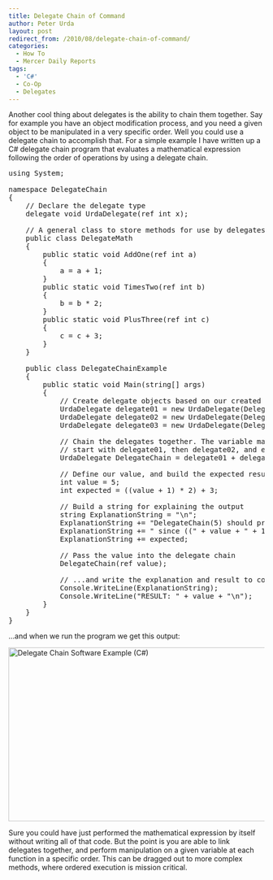 ```yaml
---
title: Delegate Chain of Command
author: Peter Urda
layout: post
redirect_from: /2010/08/delegate-chain-of-command/
categories:
  - How To
  - Mercer Daily Reports
tags:
  - 'C#'
  - Co-Op
  - Delegates
---
```

Another cool thing about delegates is the ability to chain them together. Say for example you have an object modification process, and you need a given object to be manipulated in a very specific order. Well you could use a delegate chain to accomplish that. For a simple example I have written up a C# delegate chain program that evaluates a mathematical expression following the order of operations by using a delegate chain.

<pre class="brush: csharp; title: ; notranslate" title="">using System;

namespace DelegateChain
{
    // Declare the delegate type
    delegate void UrdaDelegate(ref int x);

    // A general class to store methods for use by delegates
    public class DelegateMath
    {
        public static void AddOne(ref int a)
        {
            a = a + 1;
        }
        public static void TimesTwo(ref int b)
        {
            b = b * 2;
        }
        public static void PlusThree(ref int c)
        {
            c = c + 3;
        }
    }

    public class DelegateChainExample
    {
        public static void Main(string[] args)
        {
            // Create delegate objects based on our created methods.
            UrdaDelegate delegate01 = new UrdaDelegate(DelegateMath.AddOne);
            UrdaDelegate delegate02 = new UrdaDelegate(DelegateMath.TimesTwo);
            UrdaDelegate delegate03 = new UrdaDelegate(DelegateMath.PlusThree);
            
            // Chain the delegates together. The variable manipulation will 
            // start with delegate01, then delegate02, and end with delegate03.
            UrdaDelegate DelegateChain = delegate01 + delegate02 + delegate03;

            // Define our value, and build the expected result from it
            int value = 5;
            int expected = ((value + 1) * 2) + 3;

            // Build a string for explaining the output
            string ExplanationString = "\n";
            ExplanationString += "DelegateChain(5) should produce " + expected;
            ExplanationString += " since ((" + value + " + 1) * 2) + 3 = ";
            ExplanationString += expected;

            // Pass the value into the delegate chain
            DelegateChain(ref value);

            // ...and write the explanation and result to console!
            Console.WriteLine(ExplanationString);
            Console.WriteLine("RESULT: " + value + "\n");
        }
    }
}
</pre>

&#8230;and when we run the program we get this output:

<img src="http://www.peter-urda.com/wp/wp-content/uploads/2010/08/delegatesoftwarerunning.png" alt="Delegate Chain Software Example (C#)" title="Delegate Chain Software Example (C#)" width="677" height="342" class="aligncenter size-full wp-image-374" />

Sure you could have just performed the mathematical expression by itself without writing all of that code. But the point is you are able to link delegates together, and perform manipulation on a given variable at each function in a specific order. This can be dragged out to more complex methods, where ordered execution is mission critical.